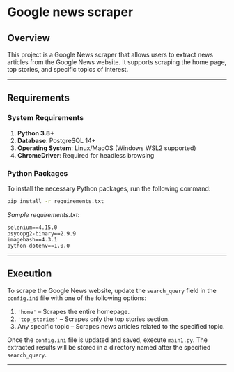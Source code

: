 # Google news scraper

## Overview

This project is a Google News scraper that allows users to extract news articles from the Google News website. It supports scraping the home page, top stories, and specific topics of interest.

---

## Requirements

### System Requirements
1. **Python 3.8+**
2. **Database**: PostgreSQL 14+
3. **Operating System**: Linux/MacOS (Windows WSL2 supported)
4. **ChromeDriver**: Required for headless browsing

### Python Packages
To install the necessary Python packages, run the following command:
```bash
pip install -r requirements.txt
```
*Sample requirements.txt*:
```
selenium==4.15.0
psycopg2-binary==2.9.9
imagehash==4.3.1
python-dotenv==1.0.0
```

---

## Execution  

To scrape the Google News website, update the `search_query` field in the `config.ini` file with one of the following options:  

1. `'home'` – Scrapes the entire homepage.  
2. `'top_stories'` – Scrapes only the top stories section.  
3. Any specific topic – Scrapes news articles related to the specified topic.  

Once the `config.ini` file is updated and saved, execute `main1.py`. The extracted results will be stored in a directory named after the specified `search_query`.

---